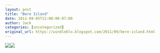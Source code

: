 ```yaml
---
layout: post
title: "Bere Island"
date: 2011-09-05T12:00:00-07:00
author: Jack
categories: [uncategorized]
original_url: https://windleblo.blogspot.com/2011/09/bere-island.html
---
```


[![](https://lh3.googleusercontent.com/blogger_img_proxy/AEn0k_sxUHpJy8sKxUZg6O2UiXe9SeynSLmi9XShjqwybtiynD2_hcP3xMO7keg8WJc_-rN7mjkfgKUbH6FgOLZl8Cx6xJEcyCvXSdwMqIMtGgC4aw=s0-d)](http://photobucket.com/slideshows)[![](https://lh3.googleusercontent.com/blogger_img_proxy/AEn0k_t5_LSnxSG92KjBIulXuC5U4177XjNgiSL8nO6o2r76nRU3rObzIcC6qhFmM7D0f-FcWfjTuLbSGofE3unBmUJGT_bsAM_PqFpSNMut0uIDgLb90K__xYtKbiqipnOe=s0-d)](http://s373.photobucket.com/albums/oo174/windleblo/Bere%20Island/?action=view&current=d6587745.pbw)
